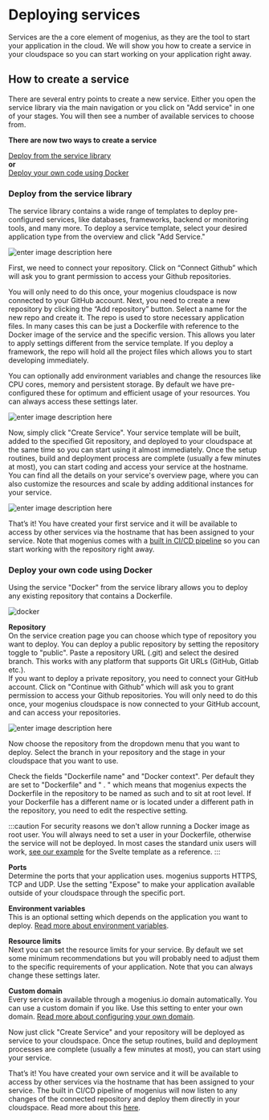 ﻿# Deploying services

Services are the a core element of mogenius, as they are the tool to start your application in the cloud. We will show you how to create a service in your cloudspace so you can start working on your application right away.

## How to create a service

There are several entry points to create a new service. Either you open the service library via the main navigation or you click on "Add service" in one of your stages. You will then see a number of available services to choose from. 

**There are now two ways to create a service**

[Deploy from the service library](#deploy-from-the-service-library)  
**or**  
[Deploy your own code using Docker](#deploy-your-own-code-using-docker)

### Deploy from the service library

The service library contains a wide range of templates to deploy pre-configured services, like databases, frameworks, backend or monitoring tools, and many more. To deploy a service template, select your desired application type from the overview and click "Add Service."

![enter image description here](https://api.mogenius.com/file/id/a10b2299-99a1-4b18-82a7-097df184bfaa)

First, we need to connect your repository. Click on “Connect Github” which will ask you to grant permission to access your Github repositories.

You will only need to do this once, your mogenius cloudspace is now connected to your GitHub account.
Next, you need to create a new repository by clicking the “Add repository” button. Select a name for the new repo and create it. The repo is used to store necessary application files. In many cases this can be just a Dockerfile with reference to the Docker image of the service and the specific version. This allows you later to apply settings different from the service template. If you deploy a framework, the repo will hold all the project files which allows you to start developing immediately.

You can optionally add environment variables and change the resources like CPU cores, memory and persistent storage. By default we have pre-configured these for optimum and efficient usage of your resources. You can always access these settings later.

![enter image description here](https://api.mogenius.com/file/id/e99ae0ea-d2ab-4a86-857b-00430b9a5c40)

Now, simply click "Create Service". Your service template will be built, added to the specified Git repository, and deployed to your cloudspace at the same time so you can start using it almost immediately. Once the setup routines, build and deployment process are complete (usually a few minutes at most), you can start coding and access your service at the hostname. You can find all the details on your service's overview page, where you can also customize the resources and scale by adding additional instances for your service.

![enter image description here](https://api.mogenius.com/file/id/3a8c6249-53d0-468e-a089-987cd7861547)

That’s it! You have created your first service and it will be available to access by other services via the hostname that has been assigned to your service. Note that mogenius comes with a [built in CI/CD pipeline](#) so you can start working with the repository right away.

### Deploy your own code using Docker

Using the service "Docker" from the service library allows you to deploy any existing repository that contains a Dockerfile.

![docker](https://api.mogenius.com/file/id/0cc4af4e-3076-41a3-848f-8af961b15a12)

**Repository**  
On the service creation page you can choose which type of repository you want to deploy. You can deploy a public repository by setting the repository toggle to "public". Paste a repository URL (.git) and select the desired branch. This works with any platform that supports Git URLs (GitHub, Gitlab etc.).  
If you want to deploy a private repository, you need to connect your GitHub account. Click on "Continue with Github” which will ask you to grant permission to access your Github repositories. You will only need to do this once, your mogenius cloudspace is now connected to your GitHub account, and can access your repositories.

![enter image description here](https://api.mogenius.com/file/id/88626d92-fa15-4d9e-8598-6a914daa633c)

Now choose the repository from the dropdown menu that you want to deploy.
Select the branch in your repository and the stage in your cloudspace that you want to use. 

Check the fields "Dockerfile name" and "Docker context". Per default they are set to "Dockerfile" and " . " which means that mogenius expects the Dockerfile in the repository to be named as such and to sit at root level. If your Dockerfile has a different name or is located under a different path in the repository, you need to edit the respective setting.

:::caution
For security reasons we don't allow running a Docker image as root user. You will always need to set a user in your Dockerfile, otherwise the service will not be deployed. In most cases the standard unix users will work, [see our example](https://github.com/mogenius/svelte-template) for the Svelte template as a reference.
:::

**Ports**  
Determine the ports that your application uses. mogenius supports HTTPS, TCP and UDP. Use the setting "Expose" to make your application available outside of your cloudspace through the specific port.

**Environment variables**  
This is an optional setting which depends on the application you want to deploy. [Read more about environment variables](./environment-variables-and-secrets.md). 

**Resource limits**  
Next you can set the resource limits for your service. By default we set some minimum recommendations but you will probably need to adjust them to the specific requirements of your application. Note that you can always change these settings later. 

**Custom domain**  
Every service is available through a mogenius.io domain automatically. You can use a custom domain if you like. Use this setting to enter your own domain. [Read more about configuring your own domain](./../getting-started/domains.md#use-your-own-domain).

Now just click "Create Service" and your repository will be deployed as service to your cloudspace. Once the setup routines, build and deployment processes are complete (usually a few minutes at most), you can start using your service.

That’s it! You have created your own service and it will be available to access by other services via the hostname that has been assigned to your service. The built in CI/CD pipeline of mogenius will now listen to any changes of the connected repository and deploy them directly in your cloudspace. Read more about this [here](./../development/cicd-pipeline.md). 
